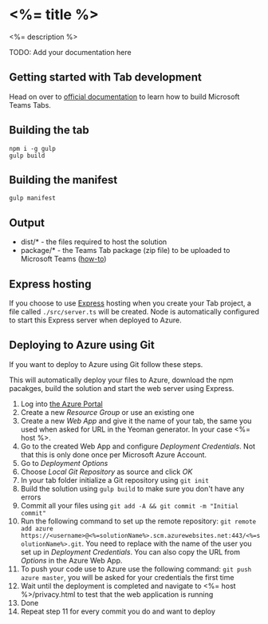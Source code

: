 # <%= title %>

<%= description %>

TODO: Add your documentation here

## Getting started with Tab development

Head on over to [official documentation](https://msdn.microsoft.com/en-us/microsoft-teams/tabs) to learn how to build Microsoft Teams Tabs.

## Building the tab

```
npm i -g gulp
gulp build
```

## Building the manifest

```
gulp manifest
```

## Output

* dist/* - the files required to host the solution
* package/* - the Teams Tab package (zip file) to be uploaded to Microsoft Teams ([how-to](https://msdn.microsoft.com/en-us/microsoft-teams/createpackage#uploading-your-tab-package-to-microsoft-teams))

## Express hosting

If you choose to use [Express](http://expressjs.com/) hosting when you create your Tab project, a file called `./src/server.ts` will be created. Node is automatically configured to start this Express server when deployed to Azure.

## Deploying to Azure using Git

If you want to deploy to Azure using Git follow these steps.

This will automatically deploy your files to Azure, download the npm pacakges, build the solution and start the web server using Express.

1. Log into [the Azure Portal](https://portal.azure.com)
2. Create a new *Resource Group* or use an existing one
3. Create a new *Web App* and give it the name of your tab, the same you used when asked for URL in the Yeoman generator. In your case <%= host %>.
4. Go to the created Web App and configure *Deployment Credentials*. Not that this is only done once per Microsoft Azure Account.
5. Go to *Deployment Options*
6. Choose *Local Git Repository* as source and click *OK*
7. In your tab folder initialize a Git repository using `git init`
8. Build the solution using `gulp build` to make sure you don't have any errors
9. Commit all your files using `git add -A && git commit -m "Initial commit"`
10. Run the following command to set up the remote repository: `git remote add azure https://<username>@<%=solutionName%>.scm.azurewebsites.net:443/<%=solutionName%>.git`. You need to replace <username> with the name of the user you set up in _Deployment Credentials_. You can also copy the URL from *Options* in the Azure Web App.
11. To push your code use to Azure use the following command: `git push azure master`, you will be asked for your credentials the first time
12. Wait until the deployment is completed and navigate to <%= host %>/privacy.html to test that the web application is running
13. Done
14. Repeat step 11 for every commit you do and want to deploy



